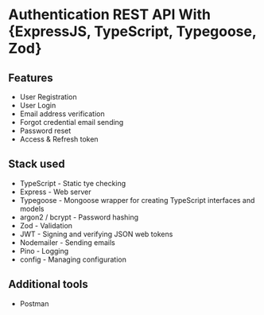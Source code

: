 # Authentication REST API With {ExpressJS, TypeScript, Typegoose, Zod}

## Features

- User Registration
- User Login
- Email address verification
- Forgot credential email sending
- Password reset
- Access & Refresh token

## Stack used

- TypeScript - Static tye checking
- Express - Web server
- Typegoose - Mongoose wrapper for creating TypeScript interfaces and models
- argon2 / bcrypt - Password hashing
- Zod - Validation
- JWT - Signing and verifying JSON web tokens
- Nodemailer - Sending emails
- Pino - Logging
- config - Managing configuration

## Additional tools

- Postman
